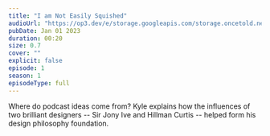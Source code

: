 ```yaml
---
title: "I am Not Easily Squished"
audioUrl: "https://op3.dev/e/storage.googleapis.com/storage.oncetold.net/80000018/20800032/nes001-i-am-not-easily-squished.mp3"
pubDate: Jan 01 2023
duration: 00:20
size: 0.7
cover: ""
explicit: false
episode: 1
season: 1
episodeType: full
---
```


Where do podcast ideas come from? Kyle explains how the influences of two brilliant designers -- Sir Jony Ive and Hillman Curtis -- helped form his design philosophy foundation.

